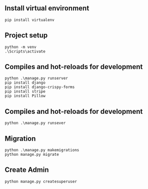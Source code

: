 ## Install virtual environment
```
pip install virtualenv
```

## Project setup
```
python -m venv 
.\Scripts\activate
```

## Compiles and hot-reloads for development
```
python .\manage.py runserver
pip install django
pip install django-crispy-forms
pip install stripe
pip install Pillow
```

## Compiles and hot-reloads for development
```
python .\manage.py runsever
```

## Migration
```
python .\manage.py makemigrations
python manage.py migrate
```

## Create Admin
```
python manage.py createsuperuser
```

